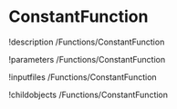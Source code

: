 <!-- MOOSE Documentation Stub: Remove this when content is added. -->

# ConstantFunction
!description /Functions/ConstantFunction

!parameters /Functions/ConstantFunction

!inputfiles /Functions/ConstantFunction

!childobjects /Functions/ConstantFunction
